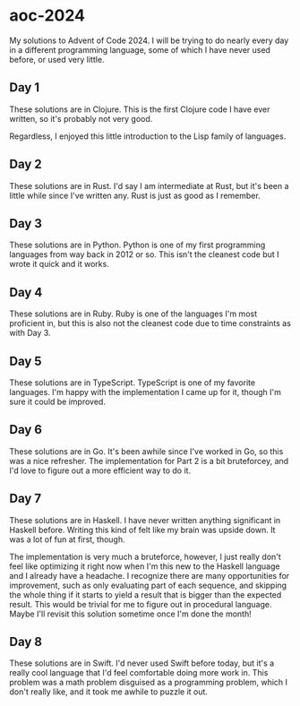 aoc-2024
========
My solutions to Advent of Code 2024. I will be trying to do nearly every day in a different programming language,
some of which I have never used before, or used very little.

## Day 1
These solutions are in Clojure. This is the first Clojure code I have ever written, so it's probably not very good.

Regardless, I enjoyed this little introduction to the Lisp family of languages.

## Day 2
These solutions are in Rust. I'd say I am intermediate at Rust, but it's been a little while since I've written any. Rust is just as good as I remember.

## Day 3
These solutions are in Python. Python is one of my first programming languages from way back in 2012 or so. This isn't the cleanest code but I wrote it quick and it works.

## Day 4
These solutions are in Ruby. Ruby is one of the languages I'm most proficient in, but this is also not the cleanest code due to time constraints as with Day 3.

## Day 5
These solutions are in TypeScript. TypeScript is one of my favorite languages. I'm happy with the implementation I came up for it, though I'm sure it could be improved.

## Day 6
These solutions are in Go. It's been awhile since I've worked in Go, so this was a nice refresher. The implementation for Part 2 is a bit bruteforcey, and I'd love to figure
out a more efficient way to do it.

## Day 7
These solutions are in Haskell. I have never written anything significant in Haskell before. Writing this kind of felt like my brain was upside down. It was a lot of fun at first, though.

The implementation is very much a bruteforce, however, I just really don't feel like optimizing it right now when I'm this new to the Haskell language and I already have a headache. I recognize there are many opportunities for improvement, such as only evaluating part of each sequence, and skipping the whole thing if it starts to yield a result that is bigger than the expected result. This would be trivial for me to figure out in procedural language. Maybe I'll revisit this solution sometime once I'm done the month!

## Day 8
These solutions are in Swift. I'd never used Swift before today, but it's a really cool language that I'd feel comfortable doing more work in. This problem was a math problem disguised as a programming problem, which I don't really like, and it took me awhile to puzzle it out.
